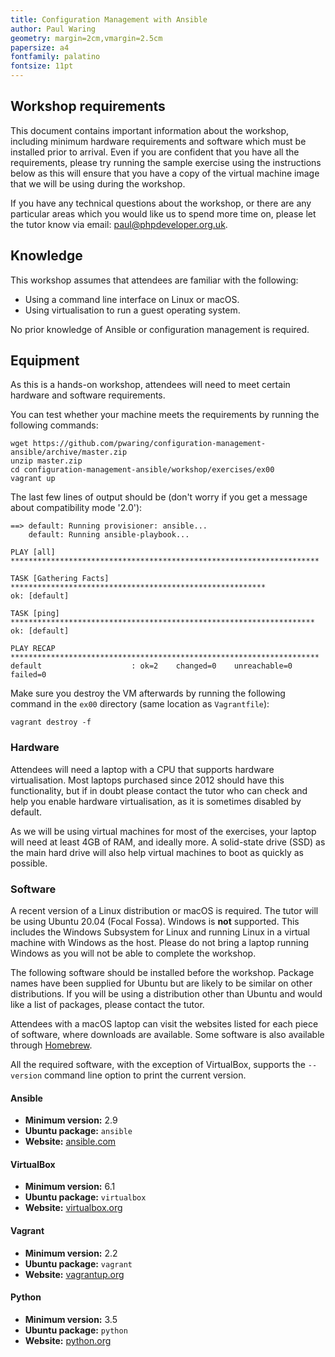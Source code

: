 ```yaml
---
title: Configuration Management with Ansible
author: Paul Waring
geometry: margin=2cm,vmargin=2.5cm
papersize: a4
fontfamily: palatino
fontsize: 11pt
---
```


## Workshop requirements

This document contains important information about the workshop, including
minimum hardware requirements and software which must be installed prior to
arrival. Even if you are confident that you have all the requirements,
please try running the sample exercise using the instructions below as this
will ensure that you have a copy of the virtual machine image that we will
be using during the workshop.

If you have any technical questions about the workshop, or there are any
particular areas which you would like us to spend more time on, please let the
tutor know via email: [paul@phpdeveloper.org.uk](mailto:paul@phpdeveloper.org.uk).

## Knowledge

This workshop assumes that attendees are familiar with the following:

 * Using a command line interface on Linux or macOS.
 * Using virtualisation to run a guest operating system.

No prior knowledge of Ansible or configuration management is required.

## Equipment

As this is a hands-on workshop, attendees will need to meet certain hardware
and software requirements.

You can test whether your machine meets the requirements by running the
following commands:

```
wget https://github.com/pwaring/configuration-management-ansible/archive/master.zip
unzip master.zip
cd configuration-management-ansible/workshop/exercises/ex00
vagrant up
```

The last few lines of output should be (don't worry if you get a message about
compatibility mode '2.0'):

```
==> default: Running provisioner: ansible...
    default: Running ansible-playbook...

PLAY [all] *********************************************************************

TASK [Gathering Facts] *********************************************************
ok: [default]

TASK [ping] ********************************************************************
ok: [default]

PLAY RECAP *********************************************************************
default                    : ok=2    changed=0    unreachable=0    failed=0  
```

Make sure you destroy the VM afterwards by running the following command in
the `ex00` directory (same location as `Vagrantfile`):

```
vagrant destroy -f
```

### Hardware

Attendees will need a laptop with a CPU that supports hardware virtualisation.
Most laptops purchased since 2012 should have this functionality, but if in
doubt please contact the tutor who can check and help you enable hardware
virtualisation, as it is sometimes disabled by default.

As we will be using virtual machines for most of the exercises, your laptop will
need at least 4GB of RAM, and ideally more. A solid-state drive (SSD) as the
main hard drive will also help virtual machines to boot as quickly as possible.

### Software

A recent version of a Linux distribution or macOS is required. The tutor will
be using Ubuntu 20.04 (Focal Fossa). Windows is **not** supported. This
includes the Windows Subsystem for Linux and running Linux in a virtual
machine with Windows as the host. Please do not bring a laptop running Windows
as you will not be able to complete the workshop.

The following software should be installed before the workshop. Package names
have been supplied for Ubuntu but are likely to be similar on other
distributions. If you will be using a distribution other than Ubuntu and would
like a list of packages, please contact the tutor.

Attendees with a macOS laptop can visit the websites listed for each piece
of software, where downloads are available. Some software is also available
through [Homebrew](https://brew.sh/).

All the required software, with the exception of VirtualBox, supports the
`--version` command line option to print the current version.

#### Ansible

  * **Minimum version:** 2.9
  * **Ubuntu package:** `ansible`
  * **Website:** [ansible.com](https://www.ansible.com/)

#### VirtualBox

  * **Minimum version:** 6.1
  * **Ubuntu package:** `virtualbox`
  * **Website:** [virtualbox.org](https://www.virtualbox.org/)

#### Vagrant

* **Minimum version:** 2.2
* **Ubuntu package:** `vagrant`
* **Website:** [vagrantup.org](https://www.vagrantup.com/)

#### Python

* **Minimum version:** 3.5
* **Ubuntu package:** `python`
* **Website:** [python.org](https://www.python.org/)
